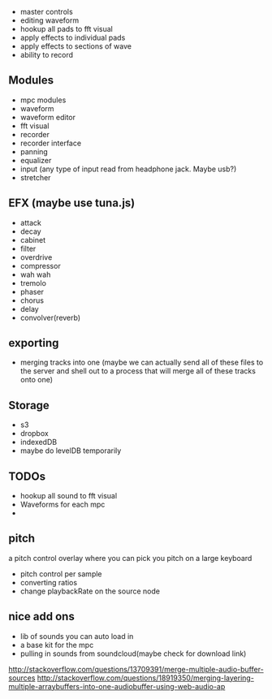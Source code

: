 * master controls
* editing waveform
* hookup all pads to fft visual
* apply effects to individual pads
* apply effects to sections of wave
* ability to record








## Modules
* mpc modules
* waveform
* waveform editor
* fft visual
* recorder
* recorder interface
* panning
* equalizer
* input (any type of input read from headphone jack. Maybe usb?)
* stretcher

## EFX (maybe use tuna.js)
* attack
* decay
* cabinet
* filter
* overdrive
* compressor
* wah wah
* tremolo
* phaser
* chorus
* delay
* convolver(reverb)

## exporting
* merging tracks into one (maybe we can actually send all of these files
to the server and shell out to a process that will merge all of these tracks onto one)

## Storage
* s3
* dropbox
* indexedDB
* maybe do levelDB temporarily

## TODOs
* hookup all sound to fft visual
* Waveforms for each mpc
*

## pitch
a pitch control overlay where you can pick you pitch on a large keyboard
* pitch control per sample
* converting ratios
* change playbackRate on the source node

## nice add ons
* lib of sounds you can auto load in
* a base kit for the mpc
* pulling in sounds from soundcloud(maybe check for download link)

http://stackoverflow.com/questions/13709391/merge-multiple-audio-buffer-sources
http://stackoverflow.com/questions/18919350/merging-layering-multiple-arraybuffers-into-one-audiobuffer-using-web-audio-ap
